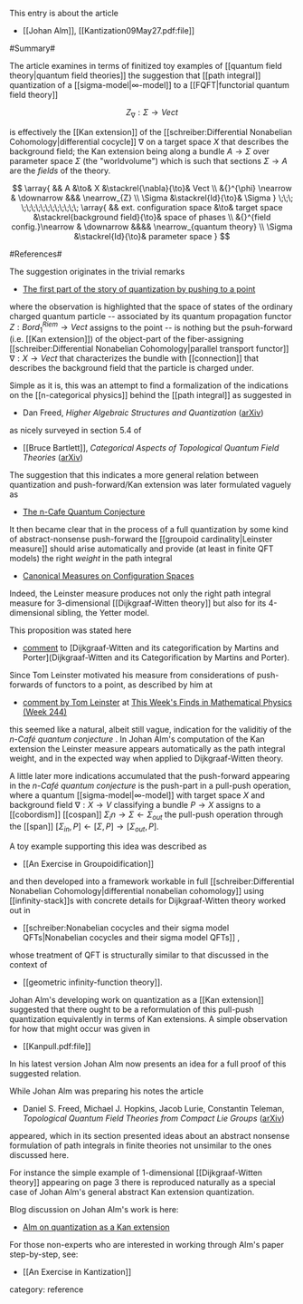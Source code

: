 This entry is about the article

* [[Johan Alm]], [[Kantization09May27.pdf:file]]

#Summary#

The article examines in terms of finitized toy examples of [[quantum field theory|quantum field theories]] the suggestion that [[path integral]] quantization of a [[sigma-model|∞-model]] to a [[FQFT|functorial quantum field theory]] 

$$
 Z_\nabla : \Sigma \to Vect
$$

is effectively the [[Kan extension]] of the [[schreiber:Differential Nonabelian Cohomology|differential cocycle]] $\nabla$ on a target space $X$ that describes the background field; the Kan extension being along a bundle $A \to \Sigma$ over parameter space $\Sigma$ (the "worldvolume") which is such that sections $\Sigma \to A$ are the _fields_ of the theory.

$$
  \array{
     && A &\to& X &\stackrel{\nabla}{\to}& Vect
     \\
     &{}^{\phi} \nearrow & \downarrow &&& \nearrow_{Z}
     \\
     \Sigma &\stackrel{Id}{\to}& \Sigma
  }
  \;\;\;
  \;\;\;\;\;\;\;\;\;\;\;\;
  \array{
     && ext. configuration space &\to& target space &\stackrel{background field}{\to}& space of phases
     \\
     &{}^{field config.}\nearrow & \downarrow &&&& \nearrow_{quantum theory}
     \\
     \Sigma &\stackrel{Id}{\to}& parameter space
  }
$$

#References#

The suggestion originates in the trivial remarks 

* [The first part of the story of quantization by pushing to a point](http://golem.ph.utexas.edu/category/2007/01/the_first_part_of_the_story_of.html)

where the observation is highlighted that the space of states of the ordinary charged quantum particle -- associated by its quantum propagation functor $Z : Bord_1^{Riem} \to Vect$ assigns to the point -- is nothing but the psuh-forward (i.e. [[Kan extension]]) of the object-part of the fiber-assigning [[schreiber:Differential Nonabelian Cohomology|parallel transport functor]] $\nabla : X \to Vect$ that characterizes the bundle with [[connection]] that describes the background field that the particle is charged under.

Simple as it is, this was an attempt to find a formalization of the indications on the [[n-categorical physics]] behind the [[path integral]] as suggested in

* Dan Freed, _Higher Algebraic Structures and Quantization_ ([arXiv](http://arxiv.org/abs/hep-th/9212115))

as nicely surveyed in section 5.4 of

* [[Bruce Bartlett]], _Categorical Aspects of Topological Quantum Field Theories_ ([arXiv](http://arxiv.org/abs/math.QA/0512103))

The suggestion that this indicates a more general relation between quantization and push-forward/Kan extension was later formulated vaguely as

* [The n-Cafe Quantum Conjecture](http://golem.ph.utexas.edu/category/2007/01/the_first_part_of_the_story_of.html)

It then became clear that in the process of a full quantization by some kind of abstract-nonsense push-forward the [[groupoid cardinality|Leinster measure]] should arise automatically and provide (at least in finite QFT models) the right _weight_ in the path integral

* [Canonical Measures on Configuration Spaces](http://golem.ph.utexas.edu/category/2007/03/canonical_measures_on_configur_1.html)

Indeed, the Leinster measure produces not only the right path integral measure for 3-dimensional [[Dijkgraaf-Witten theory]] but also for its 4-dimensional sibling, the Yetter model.

This proposition was stated here

* [comment](http://golem.ph.utexas.edu/category/2008/01/dijkgraafwitten_and_its_catego.html#c014181) to [Dijkgraaf-Witten and its categorification by Martins and Porter](Dijkgraaf-Witten and its Categorification by Martins and Porter).

Since Tom Leinster motivated his measure from considerations of push-forwards of functors to a point, as described by him at

* [comment by Tom Leinster](http://golem.ph.utexas.edu/category/2007/02/this_weeks_finds_in_mathematic_5.html#c007497) at [This Week's Finds in Mathematical Physics (Week 244)](http://golem.ph.utexas.edu/category/2007/02/this_weeks_finds_in_mathematic_5.html#c007497)

this seemed like a natural, albeit still vague, indication for the validitiy of the _$n$-Caf&#233; quantum conjecture_ .  In Johan Alm's computation of the Kan extension the Leinster measure appears automatically as the path integral weight, and in the expected way when applied to Dijkgraaf-Witten theory.

A little later more indications accumulated that the push-forward appearing in the _$n$-Caf&#233; quantum conjecture_ is the push-part in a pull-push operation, where a quantum [[sigma-model|∞-model]] with target space $X$ and background field $\nabla : X \to V$ classifying a bundle $P \to X$ assigns to a [[cobordism]] [[cospan]] $\Sigma_in \to \Sigma \leftarrow \Sigma_{out}$ the pull-push operation through the [[span]] $[\Sigma_{in},P] \leftarrow [\Sigma, P] \to [\Sigma_{out}, P]$.

A toy example supporting this idea was described as

* [[An Exercise in Groupoidification]]

and then developed into a framework workable in full [[schreiber:Differential Nonabelian Cohomology|differential nonabelian cohomology]] using [[infinity-stack]]s with concrete details for Dijkgraaf-Witten theory worked out in

* [[schreiber:Nonabelian cocycles and their sigma model QFTs|Nonabelian cocycles and their sigma model QFTs]] ,

whose treatment of QFT is structurally similar to that discussed in the context of

* [[geometric infinity-function theory]].

Johan Alm's developing work on quantization as a [[Kan extension]] suggested that there ought to be a reformulation of this pull-push quantization equivalently in terms of Kan extensions. A simple observation for how that might occur was given in

* [[Kanpull.pdf:file]] 

In his latest version Johan Alm now presents an idea for a full proof of this suggested relation.

While Johan Alm was preparing his notes the article

* Daniel S. Freed, Michael J. Hopkins, Jacob Lurie, Constantin Teleman, _Topological Quantum Field Theories from Compact Lie Groups_ ([arXiv](http://arxiv.org/abs/0905.0731))

appeared, which in its section presented ideas about an abstract nonsense formulation of path integrals in finite theories not unsimilar to the ones discussed here. 

For instance the simple example of 1-dimensional [[Dijkgraaf-Witten theory]] appearing on page 3 there is reproduced naturally as a special case of Johan Alm's general abstract Kan extension quantization.

Blog discussion on Johan Alm's work is here:

* [Alm on quantization as a Kan extension](http://golem.ph.utexas.edu/category/2009/05/alm_on_quantization_as_a_kan_e.html)

For those non-experts who are interested in working through Alm's paper step-by-step, see:

* [[An Exercise in Kantization]]

category: reference